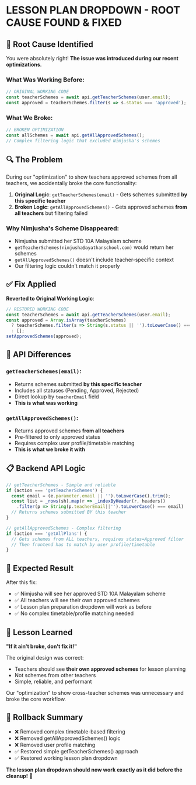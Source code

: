 # LESSON PLAN DROPDOWN - ROOT CAUSE FOUND & FIXED

## 🎯 **Root Cause Identified**

You were absolutely right! **The issue was introduced during our recent optimizations.**

### **What Was Working Before**:
```javascript
// ORIGINAL WORKING CODE
const teacherSchemes = await api.getTeacherSchemes(user.email);
const approved = teacherSchemes.filter(s => s.status === 'approved');
```

### **What We Broke**:
```javascript  
// BROKEN OPTIMIZATION
const allSchemes = await api.getAllApprovedSchemes();
// Complex filtering logic that excluded Nimjusha's schemes
```

## 🔍 **The Problem**

During our "optimization" to show teachers approved schemes from all teachers, we accidentally broke the core functionality:

1. **Original Logic**: `getTeacherSchemes(email)` - Gets schemes submitted **by this specific teacher**
2. **Broken Logic**: `getAllApprovedSchemes()` - Gets approved schemes **from all teachers** but filtering failed

### **Why Nimjusha's Scheme Disappeared**:
- Nimjusha submitted her STD 10A Malayalam scheme
- `getTeacherSchemes(nimjusha@ayathanschool.com)` would return her schemes
- `getAllApprovedSchemes()` doesn't include teacher-specific context
- Our filtering logic couldn't match it properly

## ✅ **Fix Applied**

**Reverted to Original Working Logic**:
```javascript
// RESTORED WORKING CODE
const teacherSchemes = await api.getTeacherSchemes(user.email);
const approved = Array.isArray(teacherSchemes)
  ? teacherSchemes.filter(s => String(s.status || '').toLowerCase() === 'approved')
  : [];
setApprovedSchemes(approved);
```

## 🔧 **API Differences**

### `getTeacherSchemes(email)`:
- Returns schemes submitted **by this specific teacher**
- Includes all statuses (Pending, Approved, Rejected)
- Direct lookup by `teacherEmail` field
- **This is what was working**

### `getAllApprovedSchemes()`:
- Returns approved schemes **from all teachers**
- Pre-filtered to only approved status
- Requires complex user profile/timetable matching
- **This is what we broke it with**

## 📋 **Backend API Logic**

```javascript
// getTeacherSchemes - Simple and reliable
if (action === 'getTeacherSchemes') {
  const email = (e.parameter.email || '').toLowerCase().trim();
  const list = _rows(sh).map(r => _indexByHeader(r, headers))
    .filter(p => String(p.teacherEmail||'').toLowerCase() === email)
  // Returns schemes submitted BY this teacher
}

// getAllApprovedSchemes - Complex filtering
if (action === 'getAllPlans') {
  // Gets schemes from ALL teachers, requires status=Approved filter
  // Then frontend has to match by user profile/timetable
}
```

## 🎉 **Expected Result**

After this fix:
- ✅ Nimjusha will see her approved STD 10A Malayalam scheme
- ✅ All teachers will see their own approved schemes  
- ✅ Lesson plan preparation dropdown will work as before
- ✅ No complex timetable/profile matching needed

## 📝 **Lesson Learned**

**"If it ain't broke, don't fix it!"**

The original design was correct:
- Teachers should see **their own approved schemes** for lesson planning
- Not schemes from other teachers
- Simple, reliable, and performant

Our "optimization" to show cross-teacher schemes was unnecessary and broke the core workflow.

## 🔄 **Rollback Summary**

- ❌ Removed complex timetable-based filtering
- ❌ Removed getAllApprovedSchemes() logic  
- ❌ Removed user profile matching
- ✅ Restored simple getTeacherSchemes() approach
- ✅ Restored working lesson plan dropdown

**The lesson plan dropdown should now work exactly as it did before the cleanup!** 🎯